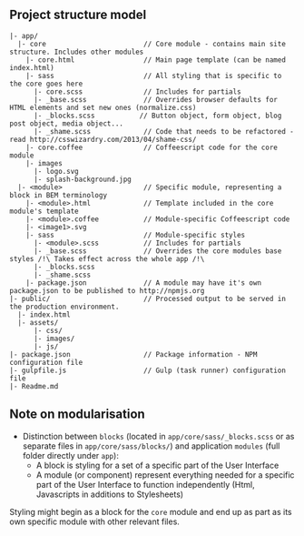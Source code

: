 ## Project structure model

    |- app/
      |- core                        // Core module - contains main site structure. Includes other modules
        |- core.html                 // Main page template (can be named index.html)
        |- sass                      // All styling that is specific to the core goes here
          |- core.scss               // Includes for partials
          |- _base.scss              // Overrides browser defaults for HTML elements and set new ones (normalize.css)
          |- _blocks.scss           // Button object, form object, blog post object, media object...
          |- _shame.scss             // Code that needs to be refactored - read http://csswizardry.com/2013/04/shame-css/
        |- core.coffee               // Coffeescript code for the core module
        |- images
          |- logo.svg
          |- splash-background.jpg
      |- <module>                    // Specific module, representing a block in BEM terminology
        |- <module>.html             // Template included in the core module's template
        |- <module>.coffee           // Module-specific Coffeescript code
        |- <image1>.svg
        |- sass                      // Module-specific styles
          |- <module>.scss           // Includes for partials
          |- _base.scss              // Overrides the core modules base styles /!\ Takes effect across the whole app /!\
          |- _blocks.scss
          |- _shame.scss
        |- package.json              // A module may have it's own package.json to be published to http://npmjs.org
    |- public/                       // Processed output to be served in the production environment.
      |- index.html
      |- assets/
          |- css/
          |- images/
          |- js/
    |- package.json                  // Package information - NPM configuration file
    |- gulpfile.js                   // Gulp (task runner) configuration file
    |- Readme.md

## Note on modularisation

* Distinction between `blocks` (located in `app/core/sass/_blocks.scss` or as separate files in `app/core/sass/blocks/`) and application `modules` (full folder directly under `app`):
    * A block is styling for a set of a specific part of the User Interface  
    * A module (or component) represent everything needed for a specific part of the User Interface to function independently (Html, Javascripts in additions to Stylesheets)

Styling might begin as a block for the `core` module and end up as part as its own specific module with other relevant files.
